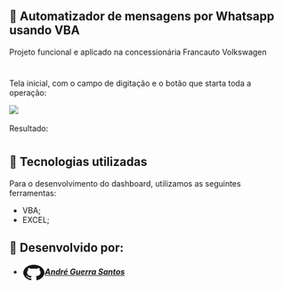 ## 🌈 Automatizador de mensagens por Whatsapp usando VBA

<div>

Projeto funcional e aplicado na concessionária Francauto Volkswagen
  
  #
  
  Tela inicial, com o campo de digitação e o botão que starta toda a operação:

  <img src="https://github.com/AndreWar10/project-WhatsAutomatic/blob/main/warcodeSheet.JPG"/>
  
  Resultado:
  
  
  
  #
  
## 💼 Tecnologias utilizadas
  Para o desenvolvimento do dashboard, utilizamos as seguintes ferramentas:
  - VBA;
  - EXCEL;

## 🦄 Desenvolvido por:
  
   - <img align="center" alt="Andre-Github" height="30" width="40" src="https://raw.githubusercontent.com/devicons/devicon/master/icons/github/github-original.svg">***[André Guerra Santos](https://github.com/AndreWar10)***
 
  
  
 
